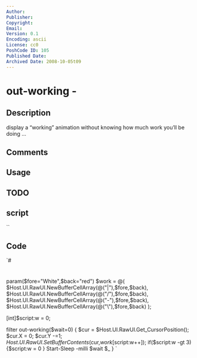 ```yaml
---
Author: 
Publisher: 
Copyright: 
Email: 
Version: 0.1
Encoding: ascii
License: cc0
PoshCode ID: 105
Published Date: 
Archived Date: 2008-10-05t09
---
```


# out-working - 

## Description

display a “working” animation without knowing how much work you’ll be doing …

## Comments



## Usage



## TODO



## script

``

## Code

`#
 #
 ##
 ##
 ##
 ##
 
 param($fore="White",$back="red")
 $work = @( $Host.UI.RawUI.NewBufferCellArray(@("|"),$fore,$back),
            $Host.UI.RawUI.NewBufferCellArray(@("/"),$fore,$back),
            $Host.UI.RawUI.NewBufferCellArray(@("-"),$fore,$back),
            $Host.UI.RawUI.NewBufferCellArray(@("\"),$fore,$back) );
 
 [int]$script:w = 0;
 
 filter out-working($wait=0) {
    $cur = $Host.UI.RawUI.Get_CursorPosition(); 
    $cur.X = 0; $cur.Y -=1;
    $Host.UI.RawUI.SetBufferContents($cur,$work[$script:w++]);
    if($script:w -gt 3) {$script:w = 0 }
    Start-Sleep -milli $wait
    $_
 }
`


